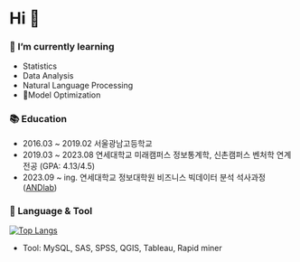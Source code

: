 # Hi 👋

### 🌱 I’m currently learning
- Statistics
- Data Analysis
- Natural Language Processing
- Model Optimization

### 📚 Education
- 2016.03 ~ 2019.02  서울광남고등학교
- 2019.03 ~ 2023.08  연세대학교 미래캠퍼스 정보통계학, 신촌캠퍼스 벤처학 연계전공 (GPA: 4.13/4.5)
- 2023.09 ~ ing.  연세대학교 정보대학원 비즈니스 빅데이터 분석 석사과정 ([ANDlab](https://andlab.yonsei.ac.kr/))

### 📌 Language & Tool
[![Top Langs](https://github-readme-stats.vercel.app/api/top-langs/?username=SungaHwang&layout=compact&hide=jupyter%20notebook)](https://github.com/delay-100/github-readme-stats)
- Tool: MySQL, SAS, SPSS, QGIS, Tableau, Rapid miner
